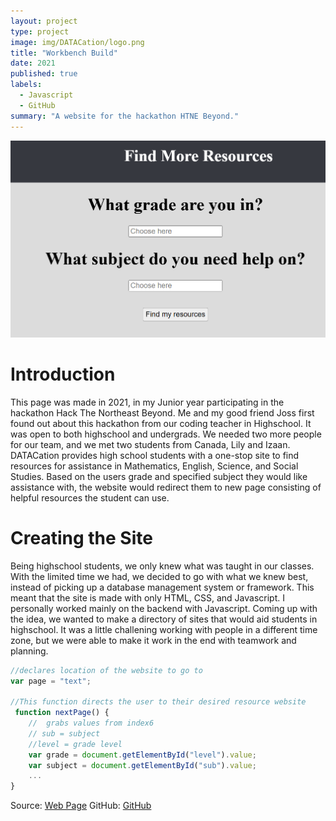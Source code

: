 ```yaml
---
layout: project
type: project
image: img/DATACation/logo.png
title: "Workbench Build"
date: 2021
published: true
labels:
  - Javascript
  - GitHub
summary: "A website for the hackathon HTNE Beyond."
---
```


<img class="img-fluid" src="../img/DATACation/datacation.png">

# Introduction
This page was made in 2021, in my Junior year participating in the hackathon Hack The Northeast Beyond.
Me and my good friend Joss first found out about this hackathon from our coding teacher in Highschool. It was open to both highschool and undergrads. We needed two more people for our team, and we met two students from Canada, Lily and Izaan. DATACation provides high school students with a one-stop site to find resources for assistance in Mathematics, English, Science, and Social Studies. Based on the users grade and specified subject they would like assistance with, the website would redirect them to new page consisting of helpful resources the student can use.

# Creating the Site
Being highschool students, we only knew what was taught in our classes. With the limited time we had, we decided to go with what we knew best, instead of picking up a database management system or framework. This meant that the site is made with only HTML, CSS, and Javascript. I personally worked mainly on the backend with Javascript. Coming up with the idea, we wanted to make a directory of sites that would aid students in highschool. It was a little challening working with people in a different time zone, but we were able to make it work in the end with teamwork and planning. 

```js
//declares location of the website to go to
var page = "text";

//This function directs the user to their desired resource website
 function nextPage() {
    //  grabs values from index6
    // sub = subject
    //level = grade level
    var grade = document.getElementById("level").value;
    var subject = document.getElementById("sub").value;
    ...
}
```

Source: <a href="https://annayep.github.io/HTNE2021/"><i class="large github icon"></i>Web Page</a>
GitHub: <a href="https://github.com/AnNaYEP/HTNE2021"><i class="large github icon"></i>GitHub</a>


